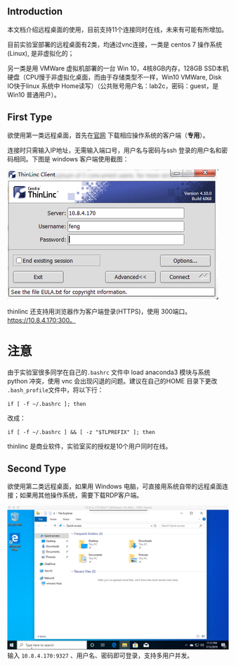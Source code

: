 ## Introduction

本文档介绍远程桌面的使用，目前支持11个连接同时在线，未来有可能有所增加。

目前实验室部署的远程桌面有2类，均通过vnc连接，一类是 centos 7 操作系统(Linux), 是非虚拟化的；

另一类是用 VMWare 虚拟机部署的一台 Win 10，4核8GB内存，128GB SSD本机硬盘（CPU慢于非虚拟化桌面，而由于存储类型不一样，Win10 VMWare, Disk IO快于linux 系统中 Home读写）（公共账号用户名：lab2c，密码：guest，是Win10 普通用户）。

## First Type

欲使用第一类远程桌面，首先在[官网](https://www.cendio.com/thinlinc/download) 下载相应操作系统的客户端（**专用**）。

连接时只需输入IP地址，无需输入端口号，用户名与密码与ssh 登录的用户名和密码相同。下图是 windows 客户端使用截图：

![](screenshot.png)

thinlinc 还支持用浏览器作为客户端登录(HTTPS)，使用 300端口。https://10.8.4.170:300。

# 注意
由于实验室很多同学在自己的`.bashrc` 文件中 load anaconda3 模块与系统 python 冲突，使用 vnc 会出现闪退的问题。建议在自己的HOME 目录下更改
`.bash_profile`文件中，将以下行：
```shell
if [ -f ~/.bashrc ]; then
```
改成：
```shell 
if [ -f ~/.bashrc ] && [ -z "$TLPREFIX" ]; then
```

thinlinc 是商业软件，实验室买的授权是10个用户同时在线。

## Second Type

欲使用第二类远程桌面，如果用 Windows 电脑，可直接用系统自带的远程桌面连接；如果用其他操作系统，需要下载RDP客户端。

![](./screenshot2.png)
输入 `10.8.4.170:9327` 、用户名、密码即可登录，支持多用户并发。


